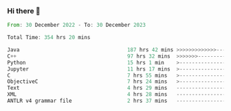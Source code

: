 ### Hi there 👋

<!--
**luoxuanzao/luoxuanzao** is a ✨ _special_ ✨ repository because its `README.md` (this file) appears on your GitHub profile.

Here are some ideas to get you started:

- 🔭 I’m currently working on ...
- 🌱 I’m currently learning ...
- 👯 I’m looking to collaborate on ...
- 🤔 I’m looking for help with ...
- 💬 Ask me about ...
- 📫 How to reach me: ...
- 😄 Pronouns: ...
- ⚡ Fun fact: ...
-->

<!--START_SECTION:waka-->

```rust
From: 30 December 2022 - To: 30 December 2023

Total Time: 354 hrs 20 mins

Java                                   187 hrs 42 mins >>>>>>>>>>>>>------------   52.75 %
C++                                    97 hrs 32 mins  >>>>>>>------------------   27.41 %
Python                                 15 hrs 1 min    >------------------------   04.22 %
Jupyter                                11 hrs 17 mins  >------------------------   03.18 %
C                                      7 hrs 55 mins   >------------------------   02.23 %
ObjectiveC                             7 hrs 24 mins   >------------------------   02.08 %
Text                                   4 hrs 29 mins   -------------------------   01.26 %
XML                                    4 hrs 28 mins   -------------------------   01.26 %
ANTLR v4 grammar file                  2 hrs 37 mins   -------------------------   00.74 %
```

<!--END_SECTION:waka-->